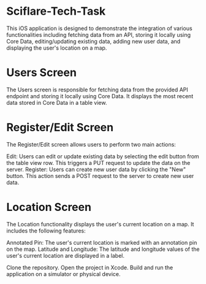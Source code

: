# Sciflare-Tech-Task

This iOS application is designed to demonstrate the integration of various functionalities including fetching data from an API, storing it locally using Core Data, editing/updating existing data, adding new user data, and displaying the user's location on a map.

# Users Screen

The Users screen is responsible for fetching data from the provided API endpoint and storing it locally using Core Data. It displays the most recent data stored in Core Data in a table view.

# Register/Edit Screen

The Register/Edit screen allows users to perform two main actions:

Edit: Users can edit or update existing data by selecting the edit button from the table view row. This triggers a PUT request to update the data on the server.
Register: Users can create new user data by clicking the "New" button. This action sends a POST request to the server to create new user data.

# Location Screen

The Location functionality displays the user's current location on a map. It includes the following features:

Annotated Pin: The user's current location is marked with an annotation pin on the map.
Latitude and Longitude: The latitude and longitude values of the user's current location are displayed in a label.


Clone the repository.
Open the project in Xcode.
Build and run the application on a simulator or physical device.

